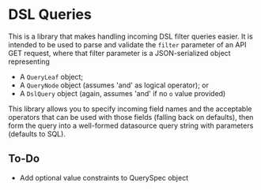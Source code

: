 # DSL Queries

This is a library that makes handling incoming DSL filter queries easier. It is intended to be used to parse and validate the `filter` parameter of an API GET request, where that filter parameter is a JSON-serialized object representing

- A `QueryLeaf` object;
- A `QueryNode` object (assumes 'and' as logical operator); or
- A `DslQuery` object (again, assumes 'and' if no `o` value provided)

This library allows you to specify incoming field names and the acceptable operators that can be used with those fields (falling back on defaults), then form the query into a well-formed datasource query string with parameters (defaults to SQL).

## To-Do

- Add optional value constraints to QuerySpec object
